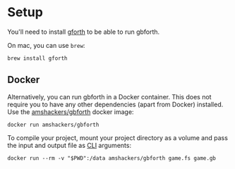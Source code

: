 # Setup

You'll need to install [gforth](https://www.gnu.org/software/gforth/) to be
able to run gbforth.

On mac, you can use `brew`:

```
brew install gforth
```

## Docker

Alternatively, you can run gbforth in a Docker container. This does not require
you to have any other dependencies (apart from Docker) installed. Use the
[amshackers/gbforth](https://hub.docker.com/r/amshackers/gbforth) docker image:

```
docker run amshackers/gbforth
```

To compile your project, mount your project directory as a volume and
pass the input and output file as [CLI](./cli.md) arguments:

```
docker run --rm -v "$PWD":/data amshackers/gbforth game.fs game.gb
```
